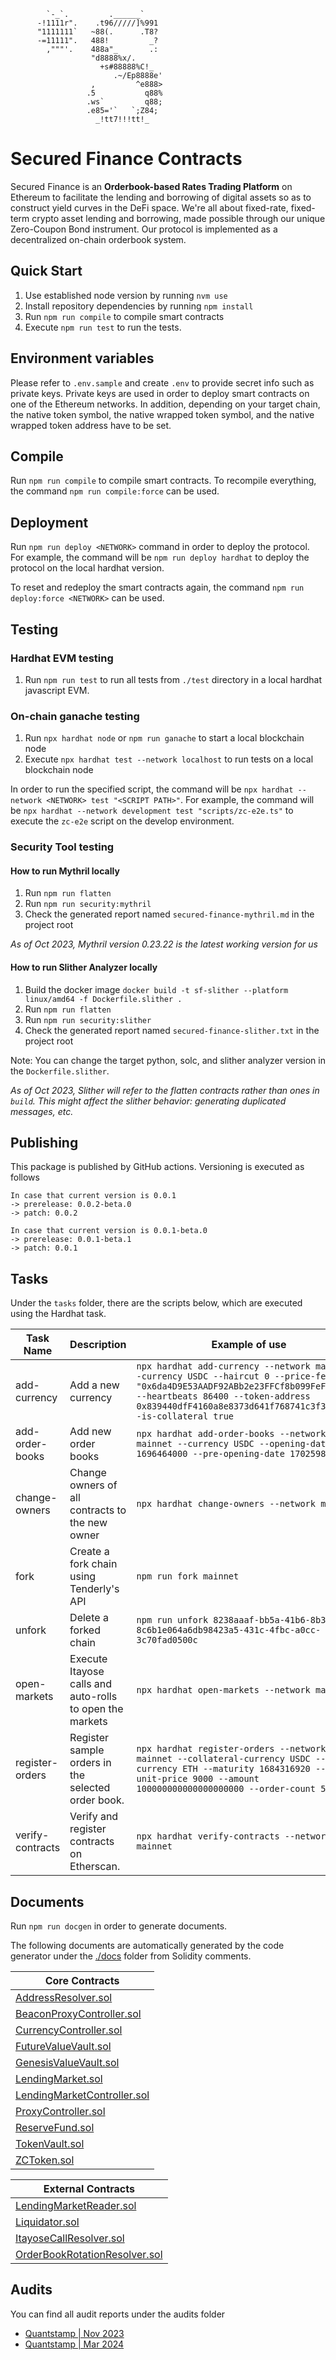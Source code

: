 ```
        `-_`.         .______`
      -!1111r".    .t96/////]%991
      "1111111`   ~88(.      .T8?
      -=11111".   488!         _?
        ,"""'.    488a"_       .:
                  "d8888%x/.
                    +s#88888%C!_
                       .~/Ep8888e'
                  ,         ^e888>
                 .5           q88%
                 .ws`         q88;
                 .e85='`   `;Z84;
                   _!tt7!!!tt!_
```

# Secured Finance Contracts

Secured Finance is an **Orderbook-based Rates Trading Platform** on Ethereum to facilitate the lending and borrowing of digital assets so as to construct yield curves in the DeFi space. We're all about fixed-rate, fixed-term crypto asset lending and borrowing, made possible through our unique Zero-Coupon Bond instrument. Our protocol is implemented as a decentralized on-chain orderbook system.

## Quick Start

1. Use established node version by running `nvm use`
2. Install repository dependencies by running `npm install`
3. Run `npm run compile` to compile smart contracts
4. Execute `npm run test` to run the tests.

## Environment variables

Please refer to `.env.sample` and create `.env` to provide secret info such as private keys.
Private keys are used in order to deploy smart contracts on one of the Ethereum networks.
In addition, depending on your target chain, the native token symbol, the native wrapped token symbol, and the native wrapped token address have to be set.

## Compile

Run `npm run compile` to compile smart contracts.
To recompile everything, the command `npm run compile:force` can be used.

## Deployment

Run `npm run deploy <NETWORK>` command in order to deploy the protocol.
For example, the command will be `npm run deploy hardhat` to deploy the protocol on the local hardhat version.

To reset and redeploy the smart contracts again, the command `npm run deploy:force <NETWORK>` can be used.

## Testing

### Hardhat EVM testing

1. Run `npm run test` to run all tests from `./test` directory in a local hardhat javascript EVM.

### On-chain ganache testing

1. Run `npx hardhat node` or `npm run ganache` to start a local blockchain node
2. Execute `npx hardhat test --network localhost` to run tests on a local blockchain node

In order to run the specified script, the command will be `npx hardhat --network <NETWORK> test "<SCRIPT PATH>"`.
For example, the command will be `npx hardhat --network development test "scripts/zc-e2e.ts"` to execute the `zc-e2e` script on the develop environment.

### Security Tool testing

#### How to run Mythril locally

1. Run `npm run flatten`
2. Run `npm run security:mythril`
3. Check the generated report named `secured-finance-mythril.md` in the project root

_As of Oct 2023, Mythril version 0.23.22 is the latest working version for us_

#### How to run Slither Analyzer locally

1. Build the docker image `docker build -t sf-slither --platform linux/amd64 -f Dockerfile.slither .`
2. Run `npm run flatten`
3. Run `npm run security:slither`
4. Check the generated report named `secured-finance-slither.txt` in the project root

Note: You can change the target python, solc, and slither analyzer version in the `Dockerfile.slither`.

_As of Oct 2023, Slither will refer to the flatten contracts rather than ones in `build`. This might affect the slither behavior: generating duplicated messages, etc._

## Publishing

This package is published by GitHub actions. Versioning is executed as follows

```
In case that current version is 0.0.1
-> prerelease: 0.0.2-beta.0
-> patch: 0.0.2

In case that current version is 0.0.1-beta.0
-> prerelease: 0.0.1-beta.1
-> patch: 0.0.1
```

## Tasks

Under the `tasks` folder, there are the scripts below, which are executed using the Hardhat task.

| Task Name        | Description                                              | Example of use                                                                                                                                                                                                                         |
| ---------------- | -------------------------------------------------------- | -------------------------------------------------------------------------------------------------------------------------------------------------------------------------------------------------------------------------------------- |
| add-currency     | Add a new currency                                       | `npx hardhat add-currency --network mainnet --currency USDC --haircut 0 --price-feeds "0x6da4D9E53AADF92ABb2e23FFCf8b099FeF08AB84" --heartbeats 86400 --token-address 0x839440dfF4160a8e8373d641f768741c3f3c9932 --is-collateral true` |
| add-order-books  | Add new order books                                      | `npx hardhat add-order-books --network mainnet --currency USDC --opening-date 1696464000 --pre-opening-date 1702598400`                                                                                                                |
| change-owners    | Change owners of all contracts to the new owner          | `npx hardhat change-owners --network mainnet`                                                                                                                                                                                          |
| fork             | Create a fork chain using Tenderly's API                 | `npm run fork mainnet`                                                                                                                                                                                                                 |
| unfork           | Delete a forked chain                                    | `npm run unfork 8238aaaf-bb5a-41b6-8b3d-8c6b1e064a6db98423a5-431c-4fbc-a0cc-3c70fad0500c`                                                                                                                                              |
| open-markets     | Execute Itayose calls and auto-rolls to open the markets | `npx hardhat open-markets --network mainnet`                                                                                                                                                                                           |
| register-orders  | Register sample orders in the selected order book.       | `npx hardhat register-orders --network mainnet --collateral-currency USDC --market-currency ETH --maturity 1684316920 --mid-unit-price 9000 --amount 100000000000000000000 --order-count 5`                                            |
| verify-contracts | Verify and register contracts on Etherscan.              | `npx hardhat verify-contracts --network mainnet`                                                                                                                                                                                       |

## Documents

Run `npm run docgen` in order to generate documents.

The following documents are automatically generated by the code generator under the [./docs](./docs) folder from Solidity comments.

| Core Contracts                                                            |
| ------------------------------------------------------------------------- |
| [AddressResolver.sol](./docs/protocol/AddressResolver.md)                 |
| [BeaconProxyController.sol](./docs/protocol/BeaconProxyController.md)     |
| [CurrencyController.sol](./docs/protocol/CurrencyController.md)           |
| [FutureValueVault.sol](./docs/protocol/FutureValueVault.md)               |
| [GenesisValueVault.sol](./docs/protocol/GenesisValueVault.md)             |
| [LendingMarket.sol](./docs/protocol/LendingMarket.md)                     |
| [LendingMarketController.sol](./docs/protocol/LendingMarketController.md) |
| [ProxyController.sol](./docs/protocol/ProxyController.md)                 |
| [ReserveFund.sol](./docs/protocol/ReserveFund.md)                         |
| [TokenVault.sol](./docs/protocol/TokenVault.md)                           |
| [ZCToken.sol](./docs/protocol/ZCToken.md)                                 |

| External Contracts                                                                   |
| ------------------------------------------------------------------------------------ |
| [LendingMarketReader.sol](./docs/external/webapp/LendingMarketReader.md)             |
| [Liquidator.sol](./docs/external/liquidation/Liquidator.md)                          |
| [ItayoseCallResolver.sol](./docs/external/gelato/ItayoseCallResolver.md)             |
| [OrderBookRotationResolver.sol](./docs/external/gelato/OrderBookRotationResolver.md) |

## Audits

You can find all audit reports under the audits folder

- [Quantstamp | Nov 2023](./audits/2023-11-Quantstamp.pdf)
- [Quantstamp | Mar 2024](./audits/2024-03-Quantstamp.pdf)
